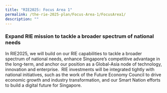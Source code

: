 ```yaml
---
title: "RIE2025: Focus Area 1"
permalink: /the-rie-2025-plan/Focus-Area-1/FocusArea1/
description: ""
---
```

### ****Expand RIE mission to tackle a broader spectrum of national needs****

In RIE2025, we will build on our RIE capabilities to tackle a broader spectrum of national needs, enhance Singapore’s competitive advantage in the long-term, and anchor our position as a Global-Asia node of technology, innovation and enterprise.  RIE investments will be integrated tightly with national initiatives, such as the work of the Future Economy Council to drive economic growth and industry transformation, and our Smart Nation efforts to build a digital future for Singapore.

